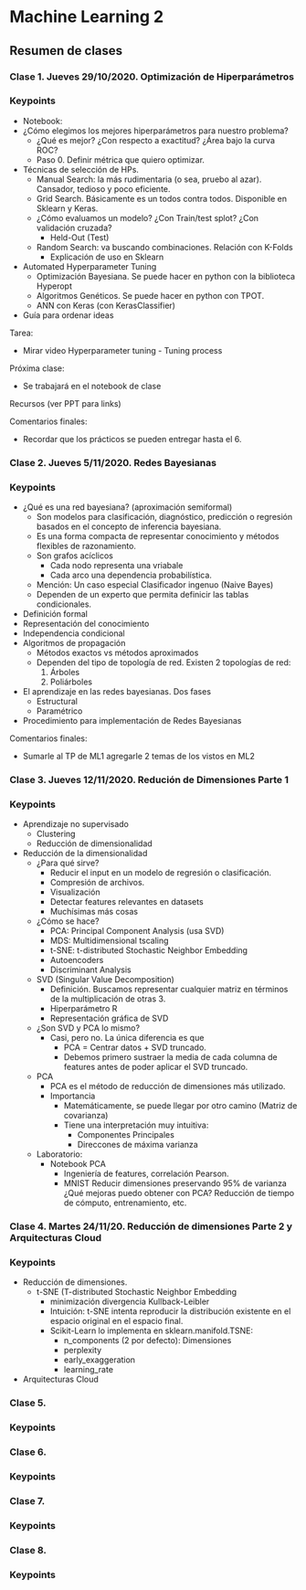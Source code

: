 # Machine Learning 2

## Resumen de clases

### Clase 1. Jueves 29/10/2020. Optimización de Hiperparámetros

### Keypoints

- Notebook: 
- ¿Cómo elegimos los mejores hiperparámetros para nuestro problema?
  - ¿Qué es mejor? ¿Con respecto a exactitud? ¿Área bajo la curva ROC?
  - Paso 0. Definir métrica que quiero optimizar.
- Técnicas de selección de HPs.
  - Manual Search: la más rudimentaria (o sea, pruebo al azar). Cansador, tedioso y poco eficiente.
  - Grid Search. Básicamente es un todos contra todos. Disponible en Sklearn y Keras.
  - ¿Cómo evaluamos un modelo? ¿Con Train/test splot? ¿Con validación cruzada?
    - Held-Out (Test)
  - Random Search: va buscando combinaciones. Relación con K-Folds
    - Explicación de uso en Sklearn
- Automated Hyperparameter Tuning
  - Optimización Bayesiana. Se puede hacer en python con la biblioteca Hyperopt
  - Algoritmos Genéticos. Se puede hacer en python con TPOT.
  - ANN con Keras (con KerasClassifier)
- Guía para ordenar ideas

Tarea:

- Mirar video Hyperparameter tuning - Tuning process

Próxima clase:

- Se trabajará en el notebook de clase

Recursos (ver PPT para links)

Comentarios finales:

- Recordar que los prácticos se pueden entregar hasta el 6.

### Clase 2. Jueves 5/11/2020. Redes Bayesianas

### Keypoints

- ¿Qué es una red bayesiana? (aproximación semiformal)
  - Son modelos para clasificación, diagnóstico, predicción o regresión basados en el concepto de inferencia bayesiana.
  - Es una forma compacta de representar conocimiento y métodos flexibles de razonamiento.
  - Son grafos acíclicos
    - Cada nodo representa una vriabale
    - Cada arco una dependencia probabilística.
  - Mención: Un caso especial Clasificador ingenuo (Naive Bayes)
  - Dependen de un experto que permita definicir las tablas condicionales.
- Definición formal
- Representación del conocimiento
- Independencia condicional
- Algoritmos de propagación
  - Métodos exactos vs métodos aproximados
  - Dependen del tipo de topología de red. Existen 2 topologías de red:
    1. Árboles
    2. Poliárboles
- El aprendizaje en las redes bayesianas. Dos fases
  - Estructural
  - Paramétrico
- Procedimiento para implementación de Redes Bayesianas

Comentarios finales:

- Sumarle al TP de ML1 agregarle 2 temas de los vistos en ML2

### Clase 3. Jueves 12/11/2020. Redución de Dimensiones Parte 1

### Keypoints

- Aprendizaje no supervisado
  - Clustering
  - Reducción de dimensionalidad
- Reducción de la  dimensionalidad
  - ¿Para qué sirve?
    - Reducir el input en un modelo de regresión o clasificación.
    - Compresión de archivos.
    - Visualización
    - Detectar features relevantes en datasets
    - Muchísimas más cosas
  - ¿Cómo se hace?
    - PCA: Principal Component Analysis (usa SVD)
    - MDS: Multidimensional tscaling
    - t-SNE: t-distributed Stochastic Neighbor Embedding
    - Autoencoders
    - Discriminant Analysis
  - SVD (Singular Value Decomposition)
    - Definición. Buscamos representar cualquier matriz en términos de la multiplicación de otras 3.
    - Hiperparámetro R
    - Representación gráfica de SVD
  - ¿Son SVD y PCA lo mismo?
    - Casi, pero no. La única diferencia es que 
      - PCA = Centrar datos + SVD truncado.
      - Debemos primero sustraer la media de cada columna de features antes de poder aplicar el SVD truncado.
  - PCA
    - PCA es el método de reducción de dimensiones más utilizado.
    - Importancia
      - Matemáticamente, se puede llegar por otro camino (Matriz de covarianza)
      - Tiene una interpretación muy intuitiva:
        - Componentes Principales
        - Direccones de máxima varianza
  - Laboratorio:
    - Notebook PCA
      - Ingeniería de features, correlación Pearson.
      - MNIST Reducir dimensiones preservando 95% de varianza ¿Qué mejoras puedo obtener con PCA? Reducción de tiempo de cómputo, entrenamiento, etc.

### Clase 4. Martes 24/11/20. Reducción de dimensiones Parte 2 y Arquitecturas Cloud

### Keypoints

- Reducción de dimensiones. 
  - t-SNE (T-distributed Stochastic Neighbor Embedding
    - minimización divergencia Kullback-Leibler
    - Intuición: t-SNE intenta reproducir la distribución existente en el espacio original en el espacio final.
    - Scikit-Learn lo implementa en sklearn.manifold.TSNE:
      - n_components (2 por defecto): Dimensiones
      - perplexity
      - early_exaggeration
      - learning_rate
- Arquitecturas Cloud

### Clase 5. 

### Keypoints



### Clase 6. 

### Keypoints

### Clase 7. 

### Keypoints



### Clase 8. 

### Keypoints
